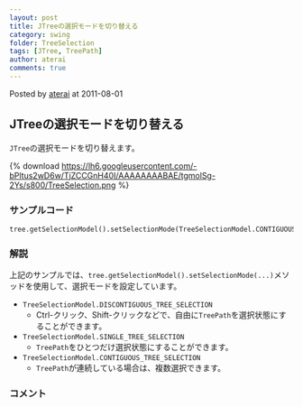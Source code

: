 ```yaml
---
layout: post
title: JTreeの選択モードを切り替える
category: swing
folder: TreeSelection
tags: [JTree, TreePath]
author: aterai
comments: true
---
```


Posted by [aterai](http://terai.xrea.jp/aterai.html) at 2011-08-01

## JTreeの選択モードを切り替える
`JTree`の選択モードを切り替えます。

{% download https://lh6.googleusercontent.com/-bPltus2wD6w/TjZCCGnH40I/AAAAAAAABAE/tgmolSg-2Ys/s800/TreeSelection.png %}

### サンプルコード
<pre class="prettyprint"><code>tree.getSelectionModel().setSelectionMode(TreeSelectionModel.CONTIGUOUS_TREE_SELECTION);
</code></pre>

### 解説
上記のサンプルでは、`tree.getSelectionModel().setSelectionMode(...)`メソッドを使用して、選択モードを設定しています。

- `TreeSelectionModel.DISCONTIGUOUS_TREE_SELECTION`
    - Ctrl-クリック、Shift-クリックなどで、自由に`TreePath`を選択状態にすることができます。
- `TreeSelectionModel.SINGLE_TREE_SELECTION`
    - `TreePath`をひとつだけ選択状態にすることができます。
- `TreeSelectionModel.CONTIGUOUS_TREE_SELECTION`
    - `TreePath`が連続している場合は、複数選択できます。

<!-- dummy comment line for breaking list -->

### コメント
